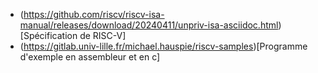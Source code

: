 - (https://github.com/riscv/riscv-isa-manual/releases/download/20240411/unpriv-isa-asciidoc.html)[Spécification de RISC-V]
- (https://gitlab.univ-lille.fr/michael.hauspie/riscv-samples)[Programme d'exemple en assembleur et en c]

